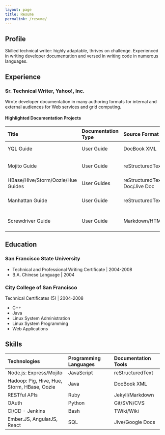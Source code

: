 ```yaml
---
layout: page
title: Resume
permalink: /resume/
---
```


## Profile

Skilled technical writer: highly adaptable, thrives on challenge. Experienced in writing developer documentation and versed in writing code in numerous languages.

## Experience

### Sr. Technical Writer, Yahoo!, Inc.

Wrote developer documentation in many authoring formats for internal and external audiences for Web services and grid computing.

#### **Highlighted Documentation Projects**


| Title | Documentation Type | Source Format | Technology |
| :------------- | :------------- | :------------- | :------------- |
| YQL Guide | User Guide | DocBook XML | SQL, REST API |
| Mojito Guide | User Guide | reStructuredText | Node.js Application Framework |
| HBase/Hive/Storm/Oozie/Hue Guides | User Guides | reStructuredText/Google Doc/Jive Doc | Hadoop |
| Manhattan Guide | User Guide | reStructuredText | Application Hosting Platform |
| Screwdriver Guide | User Guide | Markdown/HTML | Continuous Delivery Platform |

## Education

### San Francisco State University

- Technical and Professional Writing Certificate \| 2004-2008
- B.A. Chinese Language \| 2004

### City College of San Francisco

Technical Certificates (5) \| 2004-2008

- C++ 
- Java
- Linux System Administration 
- Linux System Programming 
- Web Applications

## Skills

| Technologies | Programming Languages | Documentation Tools |
| :------------- | :------------- | :------------- |
| Node.js: Express/Mojito | JavaScript|reStructuredText |
| Hadoop: Pig, Hive, Hue, Storm, HBase, Oozie | Java | DocBook XML |
| RESTful APIs | Ruby | Jekyll/Markdown |
| OAuth | Python | Git/SVN/CVS |
| CI/CD - Jenkins | Bash | TWiki/Wiki |
| Ember.JS, AngularJS, React | SQL | Jive/Google Docs |
